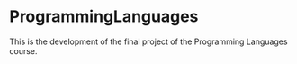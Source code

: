 # ProgrammingLanguages
This is the development of the final project of the Programming Languages course. 
